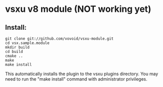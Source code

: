vsxu v8 module (NOT working yet)
==================


Install:
---

    git clone git://github.com/vovoid/vsxu-module.git
    cd vsx.sample.module
    mkdir build
    cd build
    cmake ..
    make
    make install

This automatically installs the plugin to the vsxu plugins directory.
You may need to run the "make install" command with administrator privileges.
